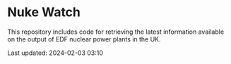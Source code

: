 # Nuke Watch

This repository includes code for retrieving the latest information available on the output of EDF nuclear power plants in the UK.

Last updated: 2024-02-03 03:10